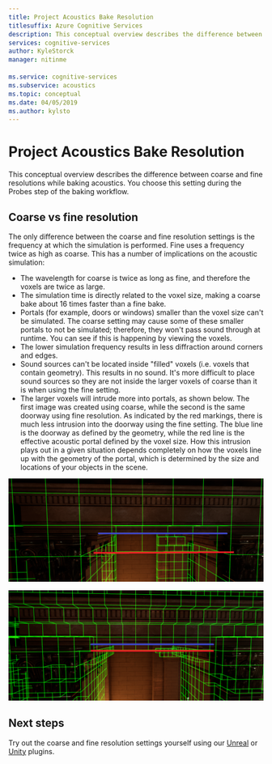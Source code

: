 ```yaml
---
title: Project Acoustics Bake Resolution
titlesuffix: Azure Cognitive Services
description: This conceptual overview describes the difference between coarse and fine resolutions while baking acoustics.
services: cognitive-services
author: KyleStorck
manager: nitinme

ms.service: cognitive-services
ms.subservice: acoustics
ms.topic: conceptual
ms.date: 04/05/2019
ms.author: kylsto
---
```

# Project Acoustics Bake Resolution
This conceptual overview describes the difference between coarse and fine resolutions while baking acoustics. You choose this setting during the Probes step of the baking workflow.

## <a name="Coarse-vs-Fine-Resolution"></a>Coarse vs fine resolution

The only difference between the coarse and fine resolution settings is the frequency at which the simulation is performed. Fine uses a frequency twice as high as coarse. This has a number of implications on the acoustic simulation:

* The wavelength for coarse is twice as long as fine, and therefore the voxels are twice as large.
* The simulation time is directly related to the voxel size, making a coarse bake about 16 times faster than a fine bake.
* Portals (for example, doors or windows) smaller than the voxel size can't be simulated. The coarse setting may cause some of these smaller portals to not be simulated; therefore, they won't pass sound through at runtime. You can see if this is happening by viewing the voxels.
* The lower simulation frequency results in less diffraction around corners and edges.
* Sound sources can't be located inside "filled" voxels (i.e. voxels that contain geometry). This results in no sound. It's more difficult to place sound sources so they are not inside the larger voxels of coarse than it is when using the fine setting.
* The larger voxels will intrude more into portals, as shown below. The first image was created using coarse, while the second is the same doorway using fine resolution. As indicated by the red markings, there is much less intrusion into the doorway using the fine setting. The blue line is the doorway as defined by the geometry, while the red line is the effective acoustic portal defined by the voxel size. How this intrusion plays out in a given situation depends completely on how the voxels line up with the geometry of the portal, which is determined by the size and locations of your objects in the scene.

![Screenshot of coarse voxels filling a doorway in Unreal](media/unreal-coarse-bake.png)

![Screenshot of fine voxels in a doorway in Unreal](media/unreal-fine-bake.png)

## Next steps

Try out the coarse and fine resolution settings yourself using our [Unreal](unreal-baking.md) or [Unity](unity-baking.md) plugins.
